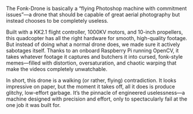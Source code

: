 The Fonk-Drone is basically a “flying Photoshop machine with commitment issues”—a drone that should be capable of great aerial photography but instead chooses to be completely useless.

Built with a KK2.1 flight controller, 1000KV motors, and 10-inch propellers, this quadcopter has all the right hardware for smooth, high-quality footage. But instead of doing what a normal drone does, we made sure it actively sabotages itself. Thanks to an onboard Raspberry Pi running OpenCV, it takes whatever footage it captures and butchers it into cursed, fonk-style memes—filled with distortion, oversaturation, and chaotic warping that make the videos completely unwatchable.

In short, this drone is a walking (or rather, flying) contradiction. It looks impressive on paper, but the moment it takes off, all it does is produce glitchy, low-effort garbage. It’s the pinnacle of engineered uselessness—a machine designed with precision and effort, only to spectacularly fail at the one job it was built for.
